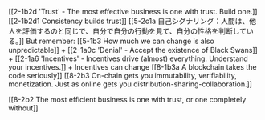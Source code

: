 [[2-1b2d 'Trust' - The most effective business is one with trust. Build one.]]
	[[2-1b2d1 Consistency builds trust]]
		[[5-2c1a 自己シグナリング：人間は、他人を評価するのと同じで、自分で自分の行動を見て、自分の性格を判断している。]]
			But remember: [[5-1b3 How much we can change is also unpredictable]] + [[2-1a0c 'Denial' - Accept the existence of Black Swans]] + [[2-1a6 'Incentives' - Incentives drive (almost) everything. Understand your incentives.]] + Incentives can change
				[[8-1b3a A blockchain takes the code seriously]]
					[[8-2b3 On-chain gets you immutability, verifiability, monetization. Just as online gets you distribution-sharing-collaboration.]]

[[8-2b2 The most efficient business is one with trust, or one completely without]]